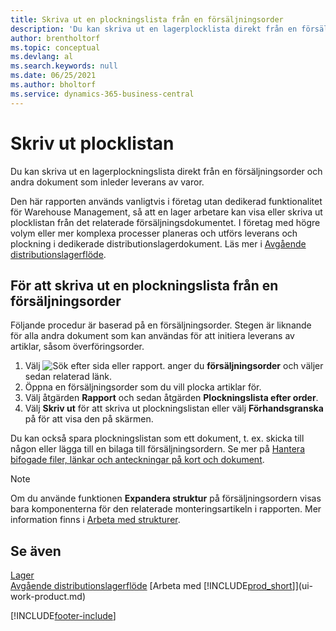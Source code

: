 ```yaml
---
title: Skriva ut en plockningslista från en försäljningsorder
description: 'Du kan skriva ut en lagerplocklista direkt från en försäljningsorder, försäljningsfaktura och andra utgående försäljningsdokument.'
author: brentholtorf
ms.topic: conceptual
ms.devlang: al
ms.search.keywords: null
ms.date: 06/25/2021
ms.author: bholtorf
ms.service: dynamics-365-business-central
---
```

# Skriv ut plocklistan

Du kan skriva ut en lagerplockningslista direkt från en försäljningsorder och andra dokument som inleder leverans av varor.

Den här rapporten används vanligtvis i företag utan dedikerad funktionalitet för Warehouse Management, så att en lager arbetare kan visa eller skriva ut plocklistan från det relaterade försäljningsdokumentet. I företag med högre volym eller mer komplexa processer planeras och utförs leverans och plockning i dedikerade distributionslagerdokument. Läs mer i [Avgående distributionslagerflöde](design-details-outbound-warehouse-flow.md).

## För att skriva ut en plockningslista från en försäljningsorder

Följande procedur är baserad på en försäljningsorder. Stegen är liknande för alla andra dokument som kan användas för att initiera leverans av artiklar, såsom överföringsorder.

1. Välj ![Sök efter sida eller rapport.](media/ui-search/search_small.png "Ikonen Sök efter sida eller rapport") anger du **försäljningsorder** och väljer sedan relaterad länk.  
2. Öppna en försäljningsorder som du vill plocka artiklar för.  
3. Välj åtgärden **Rapport** och sedan åtgärden **Plockningslista efter order**.  
4. Välj **Skriv ut** för att skriva ut plockningslistan eller välj **Förhandsgranska** på för att visa den på skärmen.

Du kan också spara plockningslistan som ett dokument, t. ex. skicka till någon eller lägga till en bilaga till försäljningsordern. Se mer på [Hantera bifogade filer, länkar och anteckningar på kort och dokument](ui-how-add-link-to-record.md).

> [!NOTE]
> Om du använde funktionen **Expandera struktur** på försäljningsordern visas bara komponenterna för den relaterade monteringsartikeln i rapporten. Mer information finns i [Arbeta med strukturer](inventory-how-work-BOMs.md).

## Se även

[Lager](inventory-manage-inventory.md)  
[Avgående distributionslagerflöde](design-details-outbound-warehouse-flow.md)
[Arbeta med [!INCLUDE[prod_short](includes/prod_short.md)]](ui-work-product.md)  

[!INCLUDE[footer-include](includes/footer-banner.md)]
